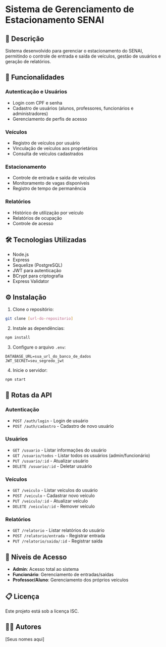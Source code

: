 # Sistema de Gerenciamento de Estacionamento SENAI

## 📝 Descrição
Sistema desenvolvido para gerenciar o estacionamento do SENAI, permitindo o controle de entrada e saída de veículos, gestão de usuários e geração de relatórios.

## 🚀 Funcionalidades

### Autenticação e Usuários
- Login com CPF e senha
- Cadastro de usuários (alunos, professores, funcionários e administradores)
- Gerenciamento de perfis de acesso

### Veículos
- Registro de veículos por usuário
- Vinculação de veículos aos proprietários
- Consulta de veículos cadastrados

### Estacionamento
- Controle de entrada e saída de veículos
- Monitoramento de vagas disponíveis
- Registro de tempo de permanência

### Relatórios
- Histórico de utilização por veículo
- Relatórios de ocupação
- Controle de acesso

## 🛠️ Tecnologias Utilizadas
- Node.js
- Express
- Sequelize (PostgreSQL)
- JWT para autenticação
- BCrypt para criptografia
- Express Validator

## ⚙️ Instalação

1. Clone o repositório:
```bash
git clone [url-do-repositorio]
```

2. Instale as dependências:
```bash
npm install
```

3. Configure o arquivo `.env`:
```
DATABASE_URL=sua_url_do_banco_de_dados
JWT_SECRET=seu_segredo_jwt
```

4. Inicie o servidor:
```bash
npm start
```

## 🔑 Rotas da API

### Autenticação
- `POST /auth/login` - Login de usuário
- `POST /auth/cadastro` - Cadastro de novo usuário

### Usuários
- `GET /usuario` - Listar informações do usuário
- `GET /usuario/todos` - Listar todos os usuários (admin/funcionário)
- `PUT /usuario/:id` - Atualizar usuário
- `DELETE /usuario/:id` - Deletar usuário

### Veículos
- `GET /veiculo` - Listar veículos do usuário
- `POST /veiculo` - Cadastrar novo veículo
- `PUT /veiculo/:id` - Atualizar veículo
- `DELETE /veiculo/:id` - Remover veículo

### Relatórios
- `GET /relatorio` - Listar relatórios do usuário
- `POST /relatorio/entrada` - Registrar entrada
- `PUT /relatorio/saida/:id` - Registrar saída

## 👥 Níveis de Acesso
- **Admin**: Acesso total ao sistema
- **Funcionário**: Gerenciamento de entradas/saídas
- **Professor/Aluno**: Gerenciamento dos próprios veículos

## 📋 Licença
Este projeto está sob a licença ISC.

## 👨‍💻 Autores
[Seus nomes aqui]